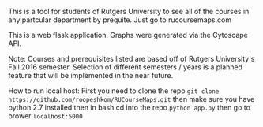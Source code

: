 This is a tool for students of Rutgers University to see all of the courses in any partcular department by prequite.
Just go to rucoursemaps.com

This is a web flask application.
Graphs were generated via the Cytoscape API.

Note: Courses and prerequisites listed are based off of Rutgers University's Fall 2016 semester. Selection of different semesters / years is a planned feature that will be implemented in the near future.


How to run local host:
First you need to clone the repo
`git clone https://github.com/roopeshkom/RUCourseMaps.git`
then make sure you have python 2.7 installed
then in bash cd into the repo
`python app.py`
then go to brower
`localhost:5000`
